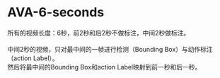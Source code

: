 # AVA-6-seconds

所有的视频长度：6秒，前2秒和后2秒不做标注，中间2秒做标注。<br><br>
中间2秒的视频，只对最中间的一帧进行检测（Bounding Box）与动作标注（action Label）。<br>
然后将最中间的Bounding Box和action Label映射到前一秒和后一秒。<br>

